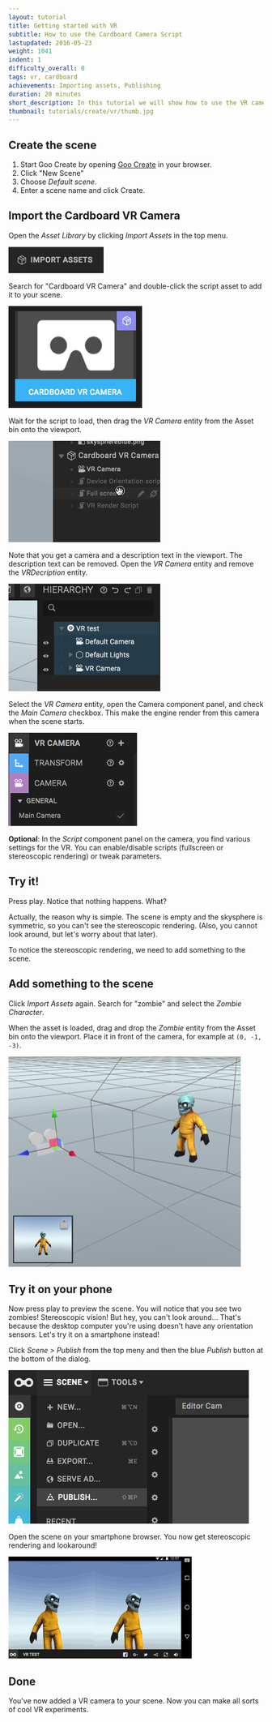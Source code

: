 ```yaml
---
layout: tutorial
title: Getting started with VR
subtitle: How to use the Cardboard Camera Script
lastupdated: 2016-05-23
weight: 1041
indent: 1
difficulty_overall: 0
tags: vr, cardboard
achievements: Importing assets, Publishing
duration: 20 minutes
short_description: In this tutorial we will show how to use the VR camera script from the asset library.
thumbnail: tutorials/create/vr/thumb.jpg
---
```


<div class="hidewhenincreate">

<h2>Create the scene</h2>

<ol>
<li>Start Goo Create by opening <a href="https://create.goocreate.com" target="_blank">Goo Create</a> in your browser.</li>
<li>Click "New Scene"</li>
<li>Choose <i>Default scene</i>.</li>
<li>Enter a scene name and click Create.</li>
</ol>

</div>

## Import the Cardboard VR Camera

Open the *Asset Library* by clicking *Import Assets* in the top menu.

![](import-assets-button.png)

Search for "Cardboard VR Camera" and double-click the script asset to add it to your scene.

![](cardboard-asset.png)

Wait for the script to load, then drag the *VR Camera* entity from the Asset bin onto the viewport.

![](drag-vr-camera.gif)

Note that you get a camera and a description text in the viewport. The description text can be removed. Open the *VR Camera* entity and remove the *VRDecription* entity.

![](delete-vr-description.gif)

Select the *VR Camera* entity, open the Camera component panel, and check the *Main Camera* checkbox. This make the engine render from this camera when the scene starts.

![](main-camera.png)

**Optional**: In the *Script* component panel on the camera, you find various settings for the VR. You can enable/disable scripts (fullscreen or stereoscopic rendering) or tweak parameters.


## Try it!

Press play. Notice that nothing happens. What?

Actually, the reason why is simple. The scene is empty and the skysphere is symmetric, so you can't see the stereoscopic rendering. (Also, you cannot look around, but let's worry about that later).

To notice the stereoscopic rendering, we need to add something to the scene.


## Add something to the scene

Click *Import Assets* again. Search for "zombie" and select the *Zombie Character*.

When the asset is loaded, drag and drop the *Zombie* entity from the Asset bin onto the viewport. Place it in front of the camera, for example at `(0, -1, -3)`.

![](drag-vr-camera.png)


## Try it on your phone

Now press play to preview the scene. You will notice that you see two zombies! Stereoscopic vision! But hey, you can't look around... That's because the desktop computer you're using doesn't have any orientation sensors. Let's try it on a smartphone instead!

Click *Scene > Publish* from the top meny and then the blue *Publish* button at the bottom of the dialog.

![](publish.png)

Open the scene on your smartphone browser. You now get stereoscopic rendering and lookaround!

![](cardboard-script.gif)

## Done

You've now added a VR camera to your scene. Now you can make all sorts of cool VR experiments.